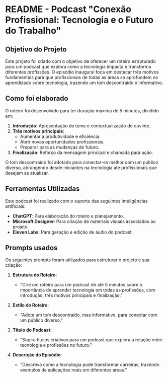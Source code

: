 # README - Podcast "Conexão Profissional: Tecnologia e o Futuro do Trabalho"

## Objetivo do Projeto
Este projeto foi criado com o objetivo de oferecer um roteiro estruturado para um podcast que explora como a tecnologia impacta e transforma diferentes profissões. O episódio inaugural foca em destacar três motivos fundamentais para que profissionais de todas as áreas se aprofundem no aprendizado sobre tecnologia, trazendo um tom descontraído e informativo.

## Como foi elaborado
O roteiro foi desenvolvido para ter duração máxima de 5 minutos, dividido em:

1. **Introdução**: Apresentação do tema e contextualização do ouvinte.
2. **Três motivos principais**:
   - Aumentar a produtividade e eficiência.
   - Abrir novas oportunidades profissionais.
   - Preparar para as mudanças do futuro.
3. **Finalização**: Reforço da mensagem principal e chamada para ação.

O tom descontraído foi adotado para conectar-se melhor com um público diverso, abrangendo desde iniciantes na tecnologia até profissionais que desejam se atualizar.

## Ferramentas Utilizadas
Este podcast foi realizado com o suporte das seguintes inteligências artificiais:

- **ChatGPT**: Para elaboração do roteiro e planejamento.
- **Microsoft Designer**: Para criação de materiais visuais associados ao projeto.
- **Eleven Labs**: Para geração e edição de áudio do podcast.

## Prompts usados
Os seguintes prompts foram utilizados para estruturar o projeto e sua criação:

1. **Estrutura do Roteiro**:
   - "Crie um roteiro para um podcast de até 5 minutos sobre a importância de aprender tecnologia em todas as profissões, com introdução, três motivos principais e finalização."

2. **Estilo do Roteiro**:
   - "Adote um tom descontraído, mas informativo, para conectar com um público diverso."

3. **Título do Podcast**:
   - "Sugira títulos criativos para um podcast que explora a relação entre tecnologia e profissões no futuro."

4. **Descrição do Episódio**:
   - "Descreva como a tecnologia pode transformar carreiras, trazendo exemplos de aplicações reais em diferentes áreas."


